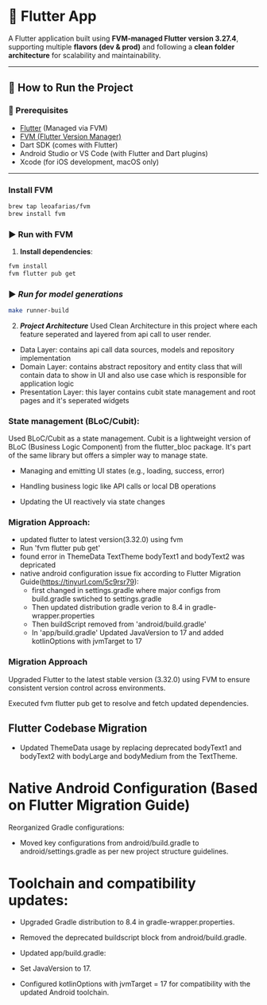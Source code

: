 # 📱 Flutter App

A Flutter application built using **FVM-managed Flutter version 3.27.4**, supporting multiple **flavors (dev & prod)** and following a **clean folder architecture** for scalability and maintainability.

---

## 🚀 How to Run the Project

### 🔧 Prerequisites

- [Flutter](https://docs.flutter.dev/get-started/install) (Managed via FVM)
- [FVM (Flutter Version Manager)](https://fvm.app/docs/getting_started/installation/)
- Dart SDK (comes with Flutter)
- Android Studio or VS Code (with Flutter and Dart plugins)
- Xcode (for iOS development, macOS only)

---

### Install FVM

```bash
brew tap leoafarias/fvm
brew install fvm
```

### ▶️ Run with FVM

1. **Install dependencies**:
```bash
fvm install
fvm flutter pub get
```

### ▶️ ***Run for model generations***
```bash
make runner-build
```

2. ***Project Architecture***
Used Clean Architecture in this project where each feature seperated and layered from api call to user render.
 
- Data Layer: contains api call data sources, models and repository implementation
- Domain Layer: contains abstract repository and entity class that will contain data to show in UI and also use case which is responsible for application logic
- Presentation Layer: this layer contains cubit state management and root pages and it's seperated widgets

### State management (BLoC/Cubit):
 Used BLoC/Cubit as a state management. Cubit is a lightweight version of BLoC (Business Logic Component) from the flutter_bloc package. It's part of the same library but offers a simpler way to manage state.

 - Managing and emitting UI states (e.g., loading, success, error)

 - Handling business logic like API calls or local DB operations

 - Updating the UI reactively via state changes

### Migration Approach:
 - updated flutter to latest version(3.32.0) using fvm
 - Run 'fvm flutter pub get' 
 - found error in ThemeData TextTheme bodyText1 and bodyText2 was depricated
 - native android configuration issue fix according to Flutter Migration Guide(https://tinyurl.com/5c9rsr79):
    - first changed in settings.gradle where major configs from build.gradle swtiched to settings.gradle
    - Then updated distribution gradle verion to 8.4 in gradle-wrapper.properties 
    - Then buildScript removed from 'android/build.gradle'
    - In 'app/build.gradle' Updated JavaVersion to 17 and added kotlinOptions  with jvmTarget to 17

### Migration Approach
Upgraded Flutter to the latest stable version (3.32.0) using FVM to ensure consistent version control across environments.

Executed fvm flutter pub get to resolve and fetch updated dependencies.

## Flutter Codebase Migration

- Updated ThemeData usage by replacing deprecated bodyText1 and bodyText2 with bodyLarge and bodyMedium from the TextTheme.

# Native Android Configuration (Based on Flutter Migration Guide)
Reorganized Gradle configurations:

- Moved key configurations from android/build.gradle to android/settings.gradle as per new project structure guidelines.

# Toolchain and compatibility updates:

- Upgraded Gradle distribution to 8.4 in gradle-wrapper.properties.

- Removed the deprecated buildscript block from android/build.gradle.

- Updated app/build.gradle:

- Set JavaVersion to 17.

- Configured kotlinOptions with jvmTarget = 17 for compatibility with the updated Android toolchain.


   